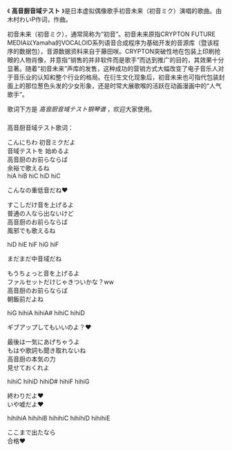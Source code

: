 

《 **高音厨音域テスト** 》是日本虚拟偶像歌手初音未来（初音ミク）演唱的歌曲。由木村わいP作词，作曲。

初音未来（初音ミク），通常简称为“初音”。初音未来原指CRYPTON FUTURE
MEDIA以Yamaha的VOCALOID系列语音合成程序为基础开发的音源库（暨该程序的数据包），音源数据资料来自于藤田咲。CRYPTON突破性地在包装上印刷抢眼的人物肖像，并意指“销售的并非软件而是歌手”而达到推广的目的，其效果十分显著。随着“初音未来”声库的发售，这种成功的营销方式大幅改变了电子音乐人对于音乐业的认知和整个行业的格局。在衍生文化现象后，初音未来也可指代包装封面上的那位葱色头发的少女形象，还是时常大展歌喉的活跃在动画漫画中的“人气歌手”。

歌词下方是 _高音厨音域テスト钢琴谱_ ，欢迎大家使用。

###  
高音厨音域テスト歌词：

こんにちわ 初音ミクだよ  
音域テストを 始めるよ  
高音厨のお前らならば  
余裕で歌えるね  
hiA hiB hiC hiD hiC  
  
こんなの重低音だね❤  
  
すこしだけ音を上げるよ  
普通の人なら出ないけど  
高音厨のお前らならば  
風邪でも歌えるね  
  
hiD hiE hiF hiG hiF  
  
まだまだ中音域だね  
  
もうちょっと音を上げるよ  
ファルセットだけじゃきついかな？ww  
高音厨のお前らならば  
朝飯前だよね  
  
hiG hihiA hihiA# hihiC hihiD  
  
ギブアップしてもいいのよ？❤  
  
最後は一気にあげちゃうよ  
もはや歌詞も聞き取れないね  
高音厨の本気の力  
見せておくれよ  
  
hihiC hihiD hihiD# hihiF hihiG  
  
終わりだよ❤  
いや嘘だよ❤  
  
hihihiA hihihiB hihihiC hihihiD hihihiE  
  
ここまで出たなら  
合格❤  

